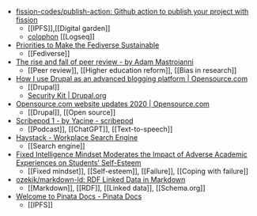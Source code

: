 - [fission-codes/publish-action: Github action to publish your project with fission](https://github.com/fission-codes/publish-action)
	- [[IPFS]],[[Digital garden]]
	- [colophon](https://bmannconsulting.com/#/page/colophon) [[Logseq]]
- [Priorities to Make the Fediverse Sustainable](https://techpolicy.press/priorities-to-make-the-fediverse-sustainable/)
	- [[Fediverse]]
- [The rise and fall of peer review - by Adam Mastroianni](https://experimentalhistory.substack.com/p/the-rise-and-fall-of-peer-review)
	- [[Peer review]], [[Higher education reform]], [[Bias in research]]
- [How I use Drupal as an advanced blogging platform | Opensource.com](https://opensource.com/article/22/3/drupal-advanced-blogging-platform)
	- [[Drupal]]
	- [Security Kit | Drupal.org](https://www.drupal.org/project/seckit)
- [Opensource.com website updates 2020 | Opensource.com](https://opensource.com/article/20/10/site-updates)
	- [[Drupal]], [[Open source]]
- [Scribepod 1 - by Yacine - scribepod](https://scribepod.substack.com/p/scribepod-1#details)
	- [[Podcast]], [[ChatGPT]], [[Text-to-speech]]
- [Haystack - Workplace Search Engine](https://www.haystack.it/)
	- [[Search engine]]
- [Fixed Intelligence Mindset Moderates the Impact of Adverse Academic Experiences on Students’ Self-Esteem](https://journals.sagepub.com/doi/full/10.1177/1521025120961322)
	- [[Fixed mindset]], [[Self-esteem]], [[Failure]], [[Coping with failure]]
- [ozekik/markdown-ld: RDF Linked Data in Markdown](https://github.com/ozekik/markdown-ld)
	- [[Markdown]], [[RDF]], [[Linked data]], [[Schema.org]]
- [Welcome to Pinata Docs - Pinata Docs](https://docs.pinata.cloud/)
	- [[IPFS]]